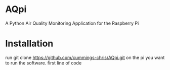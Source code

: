 # AQpi
A Python Air Quality Monitoring Application for the Raspberry Pi

# Installation

run git clone https://github.com/cummings-chris/AQpi.git on the pi you want to run the software.
first line of code
